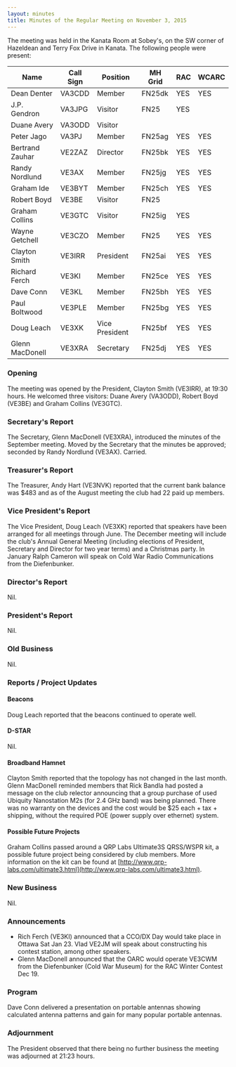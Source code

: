 ```yaml
---
layout: minutes
title: Minutes of the Regular Meeting on November 3, 2015
---
```


The meeting was held in the Kanata Room at Sobey's, on the SW corner of Hazeldean and Terry Fox Drive in Kanata.
The following people were present:

| Name             | Call Sign | Position       | MH Grid | RAC | WCARC |
|------------------|-----------|----------------|---------|-----|-------|
| Dean Denter      | VA3CDD    | Member         | FN25dk  | YES |  YES  |
| J.P. Gendron     | VA3JPG    | Visitor        | FN25    | YES |       |
| Duane Avery      | VA3ODD    | Visitor        |         |     |       |
| Peter Jago       | VA3PJ     | Member         | FN25ag  | YES |  YES  |
| Bertrand Zauhar  | VE2ZAZ    | Director       | FN25bk  | YES |  YES  |
| Randy Nordlund   | VE3AX     | Member         | FN25jg  | YES |  YES  |
| Graham Ide       | VE3BYT    | Member         | FN25ch  | YES |  YES  |
| Robert Boyd      | VE3BE     | Visitor        | FN25    |     |       |
| Graham Collins   | VE3GTC    | Visitor        | FN25ig  | YES |       |
| Wayne Getchell   | VE3CZO    | Member         | FN25    | YES |  YES  |
| Clayton Smith    | VE3IRR    | President      | FN25ai  | YES |  YES  |
| Richard Ferch    | VE3KI     | Member         | FN25ce  | YES |  YES  |
| Dave Conn        | VE3KL     | Member         | FN25bh  | YES |  YES  |
| Paul Boltwood    | VE3PLE    | Member         | FN25bg  | YES |  YES  |
| Doug Leach       | VE3XK     | Vice President | FN25bf  | YES |  YES  |
| Glenn MacDonell  | VE3XRA    | Secretary      | FN25dj  | YES |  YES  |

### Opening

The meeting was opened by the President, Clayton Smith (VE3IRR), at 19:30 hours. He welcomed three visitors: Duane Avery (VA3ODD), Robert Boyd (VE3BE) and Graham Collins (VE3GTC).

### Secretary's Report

The Secretary, Glenn MacDonell (VE3XRA), introduced the minutes of the September meeting.
Moved by the Secretary that the minutes be approved; seconded by Randy Nordlund (VE3AX).
Carried.

### Treasurer's Report

The Treasurer, Andy Hart (VE3NVK) reported that the current bank balance was $483 and as of the August meeting the club had 22 paid up members.

### Vice President's Report

The Vice President, Doug Leach (VE3XK) reported that speakers have been arranged for all meetings through June. The December meeting will include the club's Annual General Meeting (including elections of President, Secretary and Director for two year terms) and a Christmas party. In January Ralph Cameron will speak on Cold War Radio Communications from the Diefenbunker.

### Director's Report

Nil.

### President's Report

Nil.

### Old Business

Nil.

### Reports / Project Updates

#### Beacons

Doug Leach reported that the beacons continued to operate well.

#### D-STAR

Nil.

#### Broadband Hamnet

Clayton Smith reported that the topology has not changed in the last month. Glenn MacDonell reminded members that Rick Bandla had posted a message on the club relector announcing that a group purchase of used Ubiquity Nanostation M2s (for 2.4 GHz band) was being planned. There was no warranty on the devices and the cost would be $25 each + tax + shipping, without the required POE (power supply over ethernet) system.

#### Possible Future Projects

Graham Collins passed around a QRP Labs Ultimate3S QRSS/WSPR kit, a possible future project being considered by club members. More information on the kit can be found at [http://www.qrp-labs.com/ultimate3.html](http://www.qrp-labs.com/ultimate3.html).

### New Business

Nil.

### Announcements

* Rich Ferch (VE3KI) announced that a CCO/DX Day would take place in Ottawa Sat Jan 23. Vlad VE2JM will speak about constructing his contest station, among other speakers.
* Glenn MacDonell announced that the OARC would operate VE3CWM from the Diefenbunker (Cold War Museum) for the RAC Winter Contest Dec 19.

### Program

Dave Conn delivered a presentation on portable antennas showing calculated antenna patterns and gain for many popular portable antennas.

### Adjournment

The President observed that there being no further business the meeting was adjourned at 21:23 hours.
